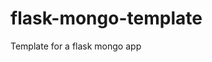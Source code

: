 # flask-mongo-template
Template for a flask mongo app
<!-- Just adding a random comment --><!-- Just adding a random comment -->